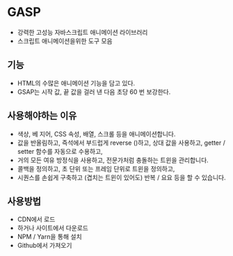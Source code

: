 # GASP

- 강력한 고성능 자바스크립트 애니메이션 라이브러리
- 스크립트 애니메이션을위한 도구 모음

## 기능

- HTML의 수많은 애니메이션 기능을 담고 있다.
- GSAP는 시작 값, 끝 값을 걸러 낸 다음 초당 60 번 보강한다.

## 사용해야하는 이유

- 색상, 베 지어, CSS 속성, 배열, 스크롤 등을 애니메이션합니다.
- 값을 반올림하고, 즉석에서 부드럽게 reverse ()하고, 상대 값을 사용하고, getter / setter 함수를 자동으로 수용하고,
- 거의 모든 여유 방정식을 사용하고, 전문가처럼 충돌하는 트윈을 관리합니다.
- 콜백을 정의하고, 초 단위 또는 프레임 단위로 트윈을 정의하고,
- 시퀀스를 손쉽게 구축하고 (겹치는 트윈이 있어도) 반복 / 요요 등을 할 수 있습니다.

## 사용방법

- CDN에서 로드
- 하거나 사이트에서 다운로드
- NPM / Yarn을 통해 설치
- Github에서 가져오기
